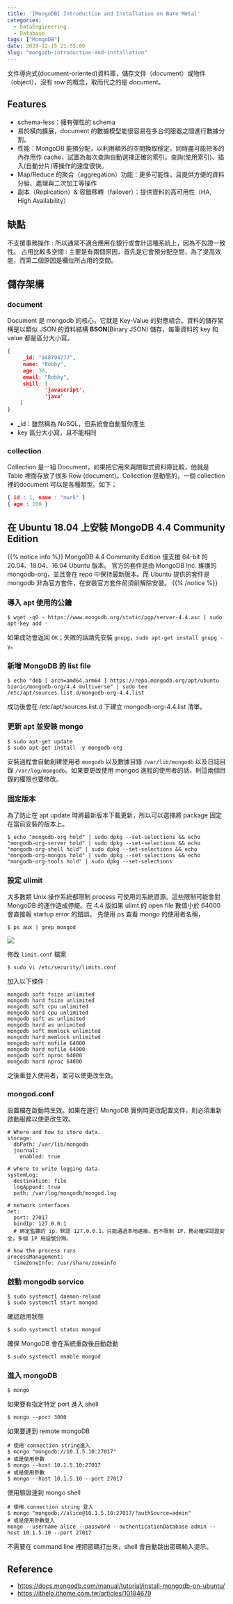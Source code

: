 ```yaml
---
title: '[MongoDB] Introduction and Installation on Bare Metal'
categories:
  - DataEngineering
  - Database
tags: ["MongoDB"]
date: 2020-12-15 21:55:00
slug: "mongodb-introduction-and-installation"
---
```


文件導向式(document-oriented)資料庫，儲存文件（document）或物件（object），沒有 row 的概念，取而代之的是 document。

<!--more-->

## Features
- schema-less：擁有彈性的 schema
- 易於橫向擴展，document 的數據模型能很容易在多台伺服器之間進行數據分割。
- 性能：MongoDB 能預分配，以利用額外的空間換取穩定，同時盡可能把多的內存用作 cache，試圖為每次查詢自動選擇正確的索引。查詢(使用索引)、插入(自動分片)等操作的速度很快。
- Map/Reduce 的聚合（aggregation）功能：更多可能性，且提供方便的資料分組、處理與二次加工等操作
- 副本（Replication）& 容錯移轉（failover）：提供資料的高可用性（HA, High Availability）

## 缺點
不支援事務操作 : 所以通常不適合應用在銀行或會計這種系統上，因為不包證一致性。
占用比較多空間 : 主要是有兩個原因，首先是它會預分配空間，為了提高效能，而第二個原因是欄位所占用的空間。

## 儲存架構

### document
Document 是 mongodb 的核心，它就是 Key-Value 的對應組合。資料的儲存架構是以類似 JSON 的資料結構 **BSON**(Binary JSON) 儲存，每筆資料的 key 和 value 都是區分大小寫。

```json
{
     _id: "948794777",
     name: "Robby",
     age: 30,
     email: "Robby",
     skill: [
            'javascript',
            'java'
    ]
}
```
- _id：雖然稱為 NoSQL，但系統會自動幫你產生
- key 區分大小寫，且不能相同

### collection
Collection 是一組 Document，如果把它用來與關聯式資料庫比較，他就是 Table 裡面存放了很多 Row (document)。Collection 是動態的，一個 collection 裡的document 可以是各種類型。如下；
```json
{ id : 1, name : "mark" }
{ age : 100 }
```



## 在 Ubuntu 18.04 上安裝 MongoDB 4.4 Community Edition
{{% notice info %}}
MongoDB 4.4 Community Edition 僅支援 64-bit 的 20.04、18.04、16.04 Ubuntu 版本。
官方的套件是由 MongoDB Inc. 維護的 mongodb-org，並且會在 repo 中保持最新版本。而 Ubuntu 提供的套件是 mongodb 非為官方套件，在安裝官方套件前須前解除安裝。
{{% /notice %}}

### 導入 apt 使用的公鑰
```
$ wget -qO - https://www.mongodb.org/static/pgp/server-4.4.asc | sudo apt-key add -
```
如果成功會返回 `OK`；失敗的話請先安裝 `gnupg`，`sudo apt-get install gnupg -y`。

### 新增 MongoDB 的 list file
```
$ echo "deb [ arch=amd64,arm64 ] https://repo.mongodb.org/apt/ubuntu bionic/mongodb-org/4.4 multiverse" | sudo tee /etc/apt/sources.list.d/mongodb-org-4.4.list
```
成功後會在 /etc/apt/sources.list.d 下建立 mongodb-org-4.4.list 清單。

### 更新 apt 並安裝 mongo
```
$ sudo apt-get update
$ sudo apt-get install -y mongodb-org
```
安裝過程會自動創建使用者 `mongodb` 以及數據目錄 `/var/lib/mongodb` 以及日誌目錄 `/var/log/mongodb`。如果要更改使用 mongod 進程的使用者的話，則這兩個目錄的權限也要修改。

### 固定版本
為了防止在 apt update 時將最新版本下載更新，所以可以選擇將 package 固定在當前安裝的版本上。
```
$ echo "mongodb-org hold" | sudo dpkg --set-selections && echo "mongodb-org-server hold" | sudo dpkg --set-selections && echo "mongodb-org-shell hold" | sudo dpkg --set-selections && echo "mongodb-org-mongos hold" | sudo dpkg --set-selections && echo "mongodb-org-tools hold" | sudo dpkg --set-selections
```

### 設定 ulimit
大多數類 Unix 操作系統都限制 process 可使用的系統資源。這些限制可能會對 MongoDB 的運作造成停擺。在 4.4 版如果 ulimt 的 open file 數值小於 64000 會直接報 startup error 的錯誤。
先使用 ps 查看 mongo 的使用者名稱，
```
$ ps aux | grep mongod
```

![](https://imgur.com/SAZKb1H.png)

修改 `limit.conf` 檔案
```
$ sudo vi /etc/security/limits.conf
```
加入以下條件：
```
mongodb soft fsize unlimited
mongodb hard fsize unlimited
mongodb soft cpu unlimited
mongodb hard cpu unlimited
mongodb soft as unlimited
mongodb hard as unlimited
mongodb soft memlock unlimited
mongodb hard memlock unlimited
mongodb soft nofile 64000
mongodb hard nofile 64000
mongodb soft nproc 64000
mongodb hard nproc 64000
```

之後重登入使用者，並可以使更改生效。

### mongod.conf
設置檔在啟動時生效。如果在運行 MongoDB 實例時更改配置文件，則必須重新啟動服務以使更改生效。
```
# Where and how to store data.
storage:
  dbPath: /var/lib/mongodb
  journal:
    enabled: true

# where to write logging data.
systemLog:
  destination: file
  logAppend: true
  path: /var/log/mongodb/mongod.log

# network interfaces
net:
  port: 27017
  bindIp: 127.0.0.1
  # 綁定監聽的 ip，默認 127.0.0.1，只能通過本地連接。若不限制 IP，務必確保認證安全，多個 IP 用逗號分隔。

# how the process runs
processManagement:
  timeZoneInfo: /usr/share/zoneinfo
```


### 啟動 mongodb service

```
$ sudo systemctl daemon-reload
$ sudo systemctl start mongod
```
確認啟用狀態
```
$ sudo systemctl status mongod
```
確保 MongoDB 會在系統重啟後自動啟動
```
$ sudo systemctl enable mongod
```

### 進入 mongoDB
```
$ mongo
```
如果要有指定特定 port 進入 shell
```
$ mongo --port 3000
```
如果要連到 remote mongoDB
```
# 使用 connection string進入
$ mongo "mongodb://10.1.5.10:27017"
# 或是使用參數
$ mongo --host 10.1.5.10:27017
# 或是使用參數
$ mongo --host 10.1.5.10 --port 27017
```
使用驗證連到 mongo shell
```
# 使用 connection string 登入
$ mongo "mongodb://alice@10.1.5.10:27017/?authSource=admin"
# 或是使用參數登入
mongo --username alice --password --authenticationDatabase admin --host 10.1.5.10 --port 27017
```
不需要在 command line 裡把密碼打出來，shell 會自動跳出密碼輸入提示。


## Reference
- https://docs.mongodb.com/manual/tutorial/install-mongodb-on-ubuntu/
- https://ithelp.ithome.com.tw/articles/10184679
  